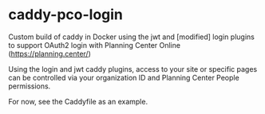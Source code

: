 # caddy-pco-login
Custom build of caddy in Docker using the jwt and [modified] login plugins to support OAuth2 login with Planning Center Online (https://planning.center/)

Using the login and jwt caddy plugins, access to your site or specific pages can be controlled via your organization ID and Planning Center People permissions.

For now, see the Caddyfile as an example.
